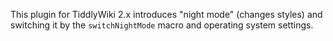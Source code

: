 This plugin for TiddlyWiki 2.x introduces "night mode" (changes styles) and switching it by the `switchNightMode` macro and operating system settings.
